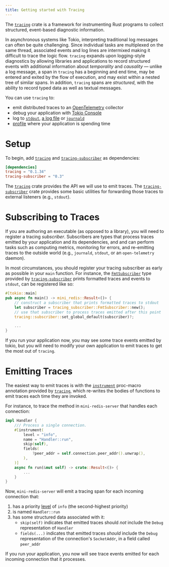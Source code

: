 ```yaml
---
title: Getting started with Tracing
---
```


The [`tracing`] crate is a framework for instrumenting Rust programs to collect 
structured, event-based diagnostic information.

In asynchronous systems like Tokio, interpreting traditional log messages can 
often be quite challenging. Since individual tasks are multiplexed on the same 
thread, associated events and log lines are intermixed making it difficult to 
trace the logic flow. `tracing` expands upon logging-style diagnostics by 
allowing libraries and applications to record structured events with additional 
information about *temporality* and *causality* — unlike a log message, a span 
in `tracing` has a beginning and end time, may be entered and exited by the 
flow of execution, and may exist within a nested tree of similar spans. In 
addition, `tracing` spans are *structured*, with the ability to record typed 
data as well as textual messages.

You can use `tracing` to:
- emit distributed traces to an [OpenTelemetry] collector
- debug your application with [Tokio Console]
- log to [`stdout`], [a log file] or [`journald`]
- [profile] where your application is spending time

[`tracing`]: https://docs.rs/tracing
[`tracing-subscriber`]: https://docs.rs/tracing-subscriber
[OpenTelemetry]: https://docs.rs/tracing-opentelemetry
[Tokio Console]: https://docs.rs/console-subscriber
[`stdout`]: https://docs.rs/tracing-subscriber/latest/tracing_subscriber/fmt/index.html
[a log file]: https://docs.rs/tracing-appender/latest/tracing_appender/
[`journald`]: https://docs.rs/tracing-journald/latest/tracing_journald/
[profile]: https://docs.rs/tracing-timing/latest/tracing_timing/

# Setup

To begin, add [`tracing`] and [`tracing-subscriber`] as dependencies:

```toml
[dependencies]
tracing = "0.1.34"
tracing-subscriber = "0.3"
```

The [`tracing`] crate provides the API we will use to emit traces. The 
[`tracing-subscriber`] crate provides some basic utilities for forwarding those 
traces to external listeners (e.g., `stdout`).

# Subscribing to Traces

If you are authoring an executable (as opposed to a library), you will need to 
register a tracing *subscriber*. Subscribers are types that process traces 
emitted by your application and its dependencies, and and can perform tasks 
such as computing metrics, monitoring for errors, and re-emitting traces to the 
outside world (e.g., `journald`, `stdout`, or an `open-telemetry` daemon).

In most circumstances, you should register your tracing subscriber as early as
possible in your `main` function. For instance, the [`FmtSubscriber`] type
provided by [`tracing-subscriber`] prints formatted traces and events to
`stdout`, can be registered like so:

```rust
#[tokio::main]
pub async fn main() -> mini_redis::Result<()> {
    // construct a subscriber that prints formatted traces to stdout
    let subscriber = tracing_subscriber::FmtSubscriber::new();
    // use that subscriber to process traces emitted after this point
    tracing::subscriber::set_global_default(subscriber)?;

    ...
}
```

[`FmtSubscriber`]: https://docs.rs/tracing-subscriber/latest/tracing_subscriber/fmt/index.html

If you run your application now, you may see some trace events emitted by tokio,
but you will need to modify your own application to emit traces to get the most
out of `tracing`.

# Emitting Traces

The easiest way to emit traces is with the [`instrument`] proc-macro annotation
provided by [`tracing`], which re-writes the bodies of functions to emit traces
each time they are invoked.

[`instrument`]: https://docs.rs/tracing/latest/tracing/attr.instrument.html

For instance, to trace the method in `mini-redis-server` that handles each
connection:

```rust
impl Handler {
    /// Process a single connection.
    #[instrument(
        level = "info",
        name = "Handler::run",
        skip(self),
        fields(
            ?peer_addr = self.connection.peer_addr().unwrap(),
        ),
    )]
    async fn run(&mut self) -> crate::Result<()> {
        ...
    }
}
```

Now, `mini-redis-server` will emit a tracing span for each incoming connection
that:

1. has a priority [level] of `info` (the second-highest priority)
2. is named `Handler::run`
3. has some structured data associated with it:   
    - `skip(self)` indicates that emitted traces should *not*
    include the `Debug` representation of `Handler`
    - `fields(...)` indicates that emitted traces *should* include
    the `Debug` representation of the connection's `SocketAddr`, in a field
    called `peer_addr`

[level]: https://docs.rs/tracing/latest/tracing/struct.Level.html

If you run your application, you now will see trace events emitted for each
incoming connection that it processes.
